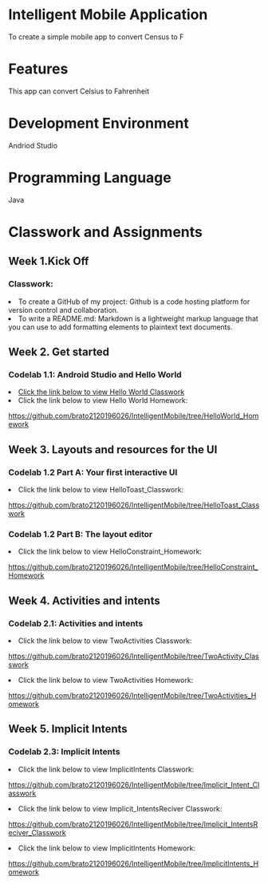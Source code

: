 # Intelligent Mobile Application
To create a simple mobile app to convert Census to F
# Features
This app can convert Celsius to Fahrenheit
# Development Environment
Andriod Studio
# Programming Language
Java

# Classwork and Assignments

## Week 1.Kick Off

### Classwork:

<li>To create a GitHub of my project: Github is a code hosting platform for version control and collaboration.
  
<li>To write a README.md: Markdown is a lightweight markup language that you can use to add formatting elements to plaintext text documents.

## Week 2. Get started

### Codelab 1.1: Android Studio and Hello World

<li> <a href="https://github.com/brato2120196026/IntelligentMobile/tree/HelloWorld_Classwork">Click the link below to view Hello World Classwork</a>

<li> Click the link below to view Hello World Homework: 
  
  https://github.com/brato2120196026/IntelligentMobile/tree/HelloWorld_Homework

## Week 3. Layouts and resources for the UI

### Codelab 1.2 Part A: Your first interactive UI

<li> Click the link below to view HelloToast_Classwork: 
  
  https://github.com/brato2120196026/IntelligentMobile/tree/HelloToast_Classwork
  
### Codelab 1.2 Part B: The layout editor

<li> Click the link below to view HelloConstraint_Homework: 
  
  https://github.com/brato2120196026/IntelligentMobile/tree/HelloConstraint_Homework

## Week 4. Activities and intents

### Codelab 2.1: Activities and intents

<li> Click the link below to view TwoActivities Classwork: 
  
  https://github.com/brato2120196026/IntelligentMobile/tree/TwoActivity_Classwork

<li> Click the link below to view TwoActivities Homework: 
  
  https://github.com/brato2120196026/IntelligentMobile/tree/TwoActivities_Homework

## Week 5. Implicit Intents

### Codelab 2.3: Implicit Intents

<li> Click the link below to view ImplicitIntents Classwork: 
  
  https://github.com/brato2120196026/IntelligentMobile/tree/Implicit_Intent_Classwork

<li> Click the link below to view Implicit_IntentsReciver Classwork: 
  
  https://github.com/brato2120196026/IntelligentMobile/tree/Implicit_IntentsReciver_Classwork

<li> Click the link below to view ImplicitIntents Homework: 
  
  https://github.com/brato2120196026/IntelligentMobile/tree/ImplicitIntents_Homework
